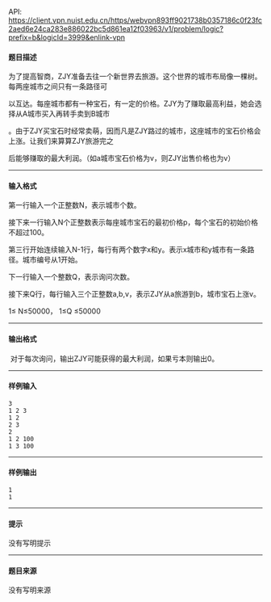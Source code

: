 API: https://client.vpn.nuist.edu.cn/https/webvpn893ff9021738b0357186c0f23fc2aed6e24ca283e886022bc5d861ea12f03963/v1/problem/logic?prefix=b&logicId=3999&enlink-vpn

#### 题目描述

为了提高智商，ZJY准备去往一个新世界去旅游。这个世界的城市布局像一棵树。每两座城市之间只有一条路径可

以互达。每座城市都有一种宝石，有一定的价格。ZJY为了赚取最高利益，她会选择从A城市买入再转手卖到B城市

。由于ZJY买宝石时经常卖萌，因而凡是ZJY路过的城市，这座城市的宝石价格会上涨。让我们来算算ZJY旅游完之

后能够赚取的最大利润。（如a城市宝石价格为v，则ZJY出售价格也为v）

---

#### 输入格式

第一行输入一个正整数N，表示城市个数。

接下来一行输入N个正整数表示每座城市宝石的最初价格p，每个宝石的初始价格不超过100。

第三行开始连续输入N-1行，每行有两个数字x和y。表示x城市和y城市有一条路径。城市编号从1开始。

下一行输入一个整数Q，表示询问次数。

接下来Q行，每行输入三个正整数a,b,v，表示ZJY从a旅游到b，城市宝石上涨v。

1≤ N≤50000， 1≤Q ≤50000

---

#### 输出格式

 对于每次询问，输出ZJY可能获得的最大利润，如果亏本则输出0。

---

#### 样例输入
```
3
1 2 3
1 2
2 3
2
1 2 100
1 3 100
```

---

#### 样例输出
```
1
1
```

---

#### 提示

没有写明提示

---

#### 题目来源

没有写明来源